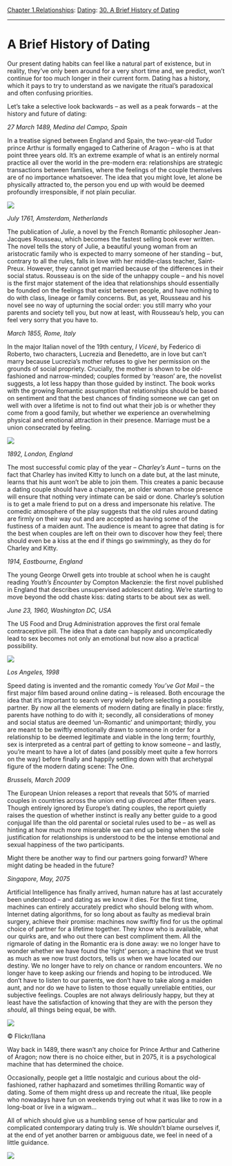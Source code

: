 [Chapter 1.Relationships](https://www.theschooloflife.com/thebookoflife/category/relationships/): [Dating](https://www.theschooloflife.com/thebookoflife/category/relationships/dating/): [30. A Brief History of Dating](https://www.theschooloflife.com/thebookoflife/a-brief-history-of-dating/)

* * *

# A Brief History of Dating

Our present dating habits can feel like a natural part of existence, but in reality, they’ve only been around for a very short time and, we predict, won’t continue for too much longer in their current form. Dating has a history, which it pays to try to understand as we navigate the ritual’s paradoxical and often confusing priorities.

Let’s take a selective look backwards – as well as a peak forwards – at the history and future of dating:

_27 March 1489, Medina del Campo, Spain_

In a treatise signed between England and Spain, the two-year-old Tudor prince Arthur is formally engaged to Catherine of Aragon – who is at that point three years old. It’s an extreme example of what is an entirely normal practice all over the world in the pre-modern era: relationships are strategic transactions between families, where the feelings of the couple themselves are of no importance whatsoever. The idea that you might love, let alone be physically attracted to, the person you end up with would be deemed profoundly irresponsible, if not plain peculiar.

![](https://www.theschooloflife.com/thebookoflife/wp-content/uploads/2018/07/600px-Juan_de_Flandes_002.jpg)

_July 1761, Amsterdam, Netherlands_

The publication of _Julie_, a novel by the French Romantic philosopher Jean-Jacques Rousseau, which becomes the fastest selling book ever written. The novel tells the story of Julie, a beautiful young woman from an aristocratic family who is expected to marry someone of her standing – but, contrary to all the rules, falls in love with her middle-class teacher, Saint-Preux. However, they cannot get married because of the differences in their social status. Rousseau is on the side of the unhappy couple – and his novel is the first major statement of the idea that relationships should essentially be founded on the feelings that exist between people, and have nothing to do with class, lineage or family concerns. But, as yet, Rousseau and his novel see no way of upturning the social order: you still marry who your parents and society tell you, but now at least, with Rousseau’s help, you can feel very sorry that you have to.

_March 1855, Rome, Italy_

In the major Italian novel of the 19th century, _I Viceré_, by Federico di Roberto, two characters, Lucrezia and Benedetto, are in love but can’t marry because Lucrezia’s mother refuses to give her permission on the grounds of social propriety. Crucially, the mother is shown to be old-fashioned and narrow-minded; couples formed by ‘reason’ are, the novelist suggests, a lot less happy than those guided by instinct. The book works with the growing Romantic assumption that relationships should be based on sentiment and that the best chances of finding someone we can get on well with over a lifetime is not to find out what their job is or whether they come from a good family, but whether we experience an overwhelming physical and emotional attraction in their presence. Marriage must be a union consecrated by feeling.

![](https://www.theschooloflife.com/thebookoflife/wp-content/uploads/2018/07/635px-Lodewijk_XIV-Marriage.jpg)

_1892, London, England_

The most successful comic play of the year – _Charley’s Aunt_ – turns on the fact that Charley has invited Kitty to lunch on a date but, at the last minute, learns that his aunt won’t be able to join them. This creates a panic because a dating couple should have a chaperone, an older woman whose presence will ensure that nothing very intimate can be said or done. Charley’s solution is to get a male friend to put on a dress and impersonate his relative. The comedic atmosphere of the play suggests that the old rules around dating are firmly on their way out and are accepted as having some of the fustiness of a maiden aunt. The audience is meant to agree that dating is for the best when couples are left on their own to discover how they feel; there should even be a kiss at the end if things go swimmingly, as they do for Charley and Kitty.

_1914, Eastbourne, England_

The young George Orwell gets into trouble at school when he is caught reading _Youth’s Encounter_ by Compton Mackenzie: the first novel published in England that describes unsupervised adolescent dating. We’re starting to move beyond the odd chaste kiss: dating starts to be about sex as well.

_June 23, 1960, Washington DC, USA_

The US Food and Drug Administration approves the first oral female contraceptive pill. The idea that a date can happily and uncomplicatedly lead to sex becomes not only an emotional but now also a practical possibility.

![](https://www.theschooloflife.com/thebookoflife/wp-content/uploads/2018/07/640px-Maria_Muldaur_1969.jpg)

_Los Angeles, 1998_

Speed dating is invented and the romantic comedy _You’ve Got Mail_ – the first major film based around online dating – is released. Both encourage the idea that it’s important to search very widely before selecting a possible partner. By now all the elements of modern dating are finally in place: firstly, parents have nothing to do with it; secondly, all considerations of money and social status are deemed ‘un-Romantic’ and unimportant; thirdly, you are meant to be swiftly emotionally drawn to someone in order for a relationship to be deemed legitimate and viable in the long term; fourthly, sex is interpreted as a central part of getting to know someone – and lastly, you’re meant to have a lot of dates (and possibly meet quite a few horrors on the way) before finally and happily settling down with that archetypal figure of the modern dating scene: The One.

_Brussels, March 2009_

The European Union releases a report that reveals that 50% of married couples in countries across the union end up divorced after fifteen years. Though entirely ignored by Europe’s dating couples, the report quietly raises the question of whether instinct is really any better guide to a good conjugal life than the old parental or societal rules used to be – as well as hinting at how much more miserable we can end up being when the sole justification for relationships is understood to be the intense emotional and sexual happiness of the two participants.

Might there be another way to find our partners going forward? Where might dating be headed in the future?

_Singapore, May, 2075_

Artificial Intelligence has finally arrived, human nature has at last accurately been understood – and dating as we know it dies. For the first time, machines can entirely accurately predict who should belong with whom. Internet dating algorithms, for so long about as faulty as medieval brain surgery, achieve their promise: machines now swiftly find for us the optimal choice of partner for a lifetime together. They know who is available, what our quirks are, and who out there can best compliment them. All the rigmarole of dating in the Romantic era is done away: we no longer have to wonder whether we have found the ‘right’ person; a machine that we trust as much as we now trust doctors, tells us when we have located our destiny. We no longer have to rely on chance or random encounters. We no longer have to keep asking our friends and hoping to be introduced. We don’t have to listen to our parents, we don’t have to take along a maiden aunt, and nor do we have to listen to those equally unreliable entities, our subjective feelings. Couples are not always deliriously happy, but they at least have the satisfaction of knowing that they are with the person they _should_, all things being equal, be with.

 ![](https://www.theschooloflife.com/thebookoflife/wp-content/uploads/2018/07/6042509138_f92f0e2119_b.jpg)

© Flickr/Ilana

Way back in 1489, there wasn’t any choice for Prince Arthur and Catherine of Aragon; now there is no choice either, but in 2075, it is a psychological machine that has determined the choice.

Occasionally, people get a little nostalgic and curious about the old-fashioned, rather haphazard and sometimes thrilling Romantic way of dating. Some of them might dress up and recreate the ritual, like people who nowadays have fun on weekends trying out what it was like to row in a long-boat or live in a wigwam…

All of which should give us a humbling sense of how particular and complicated contemporary dating truly is. We shouldn’t blame ourselves if, at the end of yet another barren or ambiguous date, we feel in need of a little guidance.

[![](https://img.youtube.com/vi/Ob14PcHtazQ/0.jpg)](https://www.youtube.com/embed/Ob14PcHtazQ '')
